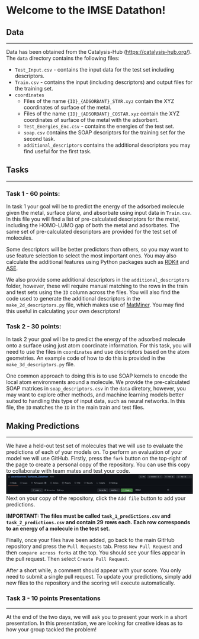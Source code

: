 # Welcome to the IMSE Datathon!

## Data
-------
Data has been obtained from the Catalysis-Hub (https://catalysis-hub.org/).
The `data` directory contains the following files:
- `Test_Input.csv` - contains the input data for the test set including descriptors.
- `Train.csv` - contains the input (including descriptors) and output files for the training set.
- `coordinates`
  - Files of the name `{ID}_{ADSORBANT}_STAR.xyz` contain the XYZ coordinates of surface of the metal.
  - Files of the name `{ID}_{ADSORBANT}_COSTAR.xyz` contain the XYZ coordinates of surface of the metal with the adsorbent.
  - `Test_Energies_Enc.csv` - contains the energies of the test set.
  - `soap.csv` contains the SOAP descriptors for the training set for the second task.
  - `additional_descriptors` contains the additional descriptors you may find useful for the first task.

## Tasks
--------
### Task 1 - 60 points:

In task 1 your goal will be to predict the energy of the adsorbed molecule given the metal, surface plane, and absorbate using input data in `Train.csv`.
In this file you will find a list of pre-calculated descriptors for the metal, including the HOMO-LUMO gap of both the metal and adsorbates. The same set of pre-calculated descriptors are provided for the test set of molecules.

Some descriptors will be better predictors than others, so you may want to use feature selection to select the most important ones.
You may also calculate the additional features using Python packages such as [RDKit](https://www.rdkit.org) and [ASE](https://wiki.fysik.dtu.dk/ase/).


We also provide some additional descriptors in the `additional_descriptors` folder, however, these will require manual matching to the rows in the train and test sets using the `ID` column across the files.
You will also find the code used to generate the additional descriptors in the `make_2d_descriptors.py` file, which makes use of [MatMiner](https://hackingmaterials.lbl.gov/matminer/). You may find this useful in calculating your own descriptors!

### Task 2 - 30 points:

In task 2 your goal will be to predict the energy of the adsorbed molecule onto a surface using just atom coordinate information.
For this task, you will need to use the files in `coordinates` and use descriptors based on the atom geometries. An example code of how to do this is provided in the `make_3d_descriptors.py` file.

One common approach to doing this is to use SOAP kernels to encode the local atom environments around a molecule. We provide the pre-calculated SOAP matrices in `soap_descriptors.csv` in the `data` diretory, however, you may want to explore other methods, and machine learning models better suited to handling this type of input data, such as neural networks. In this file, the `ID` matches the `ID` in the main train and test files.



## Making Predictions
----------------------
We have a held-out test set of molecules that we will use to evaluate the predictions of each of your models on.
To perform an evaluation of your model we will use GitHub.
Firstly, press the `fork` button on the top-right of the page to create a personal copy of the repository. You can use this copy to collaborate with team mates and test your code.
![](images/fork.png)
Next on your copy of the repository, click the `Add file` button to add your predictions.

<strong>IMPORTANT: The files must be called `task_1_predictions.csv` and `task_2_predictions.csv` and contain 29 rows each. Each row corresponds to an energy of a molecule in the test set.</strong>

Finally, once your files have been added, go back to the main GitHub repository and press the `Pull Requests` tab. Press `New Pull Request` and then `compare across forks` at the top. You should see your files appear in the pull request.
Then select `Create Pull Request`.

After a short while, a comment should appear with your score. You only need to submit a single pull request. To update your predictions, simply add new files to the repository and the scoring will execute automatically.


### Task 3 - 10 points Presentations
------------------------------------

At the end of the two days, we will ask you to present your work in a short presentation. In this presentation, we are looking for creative ideas as to how your group tackled the problem!